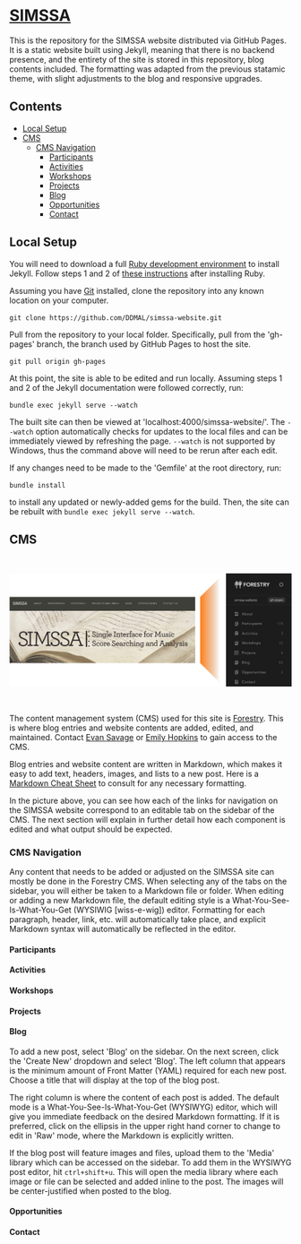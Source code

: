 # [SIMSSA](https://ddmal.github.io/simssa-website/)

This is the repository for the SIMSSA website distributed via GitHub Pages. It is a static website built using Jekyll, meaning that there is no backend presence, and the entirety of the site is stored in this repository, blog contents included. The formatting was adapted from the previous statamic theme, with slight adjustments to the blog and responsive upgrades.


## Contents

- [Local Setup](#local-setup)
- [CMS](#cms)
  - [CMS Navigation](#cms-navigation)
    - [Participants](#participants)
    - [Activities](#activities)
    - [Workshops](#workshops)
    - [Projects](#projects)
    - [Blog](#blog)
    - [Opportunities](#opportunities)
    - [Contact](#contact)

## Local Setup

You will need to download a full [Ruby development environment](https://jekyllrb.com/docs/installation/) to install Jekyll. Follow steps 1 and 2 of [these instructions](https://jekyllrb.com/docs/) after installing Ruby.

Assuming you have [Git](https://www.atlassian.com/git/tutorials/install-git) installed, clone the repository into any known location on your computer.

```
git clone https://github.com/DDMAL/simssa-website.git
```

Pull from the repository to your local folder. Specifically, pull from the 'gh-pages' branch, the branch used by GitHub Pages to host the site.

```
git pull origin gh-pages
```

At this point, the site is able to be edited and run locally. Assuming steps 1 and 2 of the Jekyll documentation were followed correctly, run:

```
bundle exec jekyll serve --watch
```

The built site can then be viewed at 'localhost:4000/simssa-website/'. The `--watch` option automatically checks for updates to the local files and can be immediately viewed by refreshing the page. `--watch` is not supported by Windows, thus the command above will need to be rerun after each edit.

If any changes need to be made to the 'Gemfile' at the root directory, run:

```
bundle install
```

to install any updated or newly-added gems for the build. Then, the site can be rebuilt with `bundle exec jekyll serve --watch`.

## CMS

<br>

![](readme-img/SIMSSA-to-Forestry.png)

<br>  

The content management system (CMS) used for this site is [Forestry](https://forestry.io/). This is where blog entries and website contents are added, edited, and maintained. Contact [Evan Savage](mailto:evan.savage@mail.mcgill.ca) or [Emily Hopkins](mailto:emily.hopkins@mcgill.ca) to gain access to the CMS.

Blog entries and website content are written in Markdown, which makes it easy to add text, headers, images, and lists to a new post. Here is a [Markdown Cheat Sheet](https://github.com/adam-p/markdown-here/wiki/Markdown-Cheatsheet) to consult for any necessary formatting.

In the picture above, you can see how each of the links for navigation on the SIMSSA website correspond to an editable tab on the sidebar of the CMS. The next section will explain in further detail how each component is edited and what output should be expected.

### CMS Navigation

Any content that needs to be added or adjusted on the SIMSSA site can mostly be done in the Forestry CMS. When selecting any of the tabs on the sidebar, you will either be taken to a Markdown file or folder. When editing or adding a new Markdown file, the default editing style is a What-You-See-Is-What-You-Get (WYSIWIG [wiss-e-wig]) editor. Formatting for each paragraph, header, link, etc. will automatically take place, and explicit Markdown syntax will automatically be reflected in the editor.



#### Participants



#### Activities



#### Workshops



#### Projects



#### Blog

To add a new post, select 'Blog' on the sidebar. On the next screen, click the 'Create New' dropdown and select 'Blog'. The left column that appears is the minimum amount of Front Matter (YAML) required for each new post. Choose a title that will display at the top of the blog post.

The right column is where the content of each post is added. The default mode is a What-You-See-Is-What-You-Get (WYSIWYG)
editor, which will give you immediate feedback on the desired Markdown formatting. If it is preferred, click on the ellipsis in the upper right hand corner to change to edit in 'Raw' mode, where the Markdown is explicitly written.

If the blog post will feature images and files, upload them to the 'Media' library which can be accessed on the sidebar. To add them in the WYSIWYG post editor, hit `ctrl+shift+u`. This will open the media library where each image or file can be selected and added inline to the post. The images will be center-justified when posted to the blog.

#### Opportunities



#### Contact
